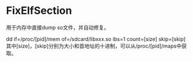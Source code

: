 # FixElfSection
用于内存中直接dump so文件，并自动修复。

dd if=/proc/[pid]/mem of=/sdcard/libxxx.so ibs=1 count=[size] skip=[skip]
其中[size]，[skip]分别为大小和首地址的十进制，可以从/proc/[pid]/maps中获取。
